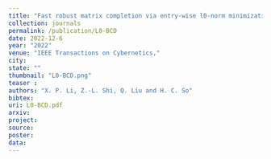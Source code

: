 ```yaml
---
title: "Fast robust matrix completion via entry-wise l0-norm minimization"
collection: journals
permalink: /publication/L0-BCD
date: 2022-12-6
year: "2022"
venue: "IEEE Transactions on Cybernetics,"
city: 
state: ""
thumbnail: "L0-BCD.png"
teaser : 
authors: "X. P. Li, Z.-L. Shi, Q. Liu and H. C. So"
bibtex: 
uri: L0-BCD.pdf
arxiv: 
project: 
source: 
poster: 
data:
---
```

